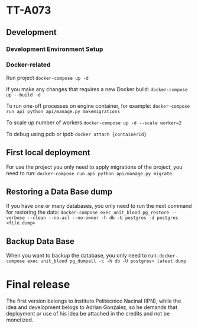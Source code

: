 # TT-A073

## Development

### Development Environment Setup

### Docker-related

Run project
`docker-compose up -d`

If you make any changes that requires a new Docker build:
`docker-compose up --build -d`

To run one-off processes on engine container, for example:
`docker-compose run api python api/manage.py makemigrations`

To scale up number of workers
`docker-compose up -d --scale worker=2`

To debug using pdb or ipdb
`docker attach {containerId}`

## First local deployment

For use the project you only need to apply migrations of the project, you need to run:
`docker-compose run api python api/manage.py migrate`

## Restoring a Data Base dump

If you have one or many databases, you only need to run the next command for restoring the data:
`docker-compose exec unit_blood pg_restore --verbose --clean --no-acl --no-owner -h db -U postgres -d postgres <file.dump>`

## Backup Data Base

When you want to backup the database, you only need to run:
`docker-compose exec unit_blood pg_dumpall -c -h db -U postgres> latest.dump`


# Final release

The first version belongs to Instituto Politécnico Nacinal (IPN), while the idea and development belogs to Adrian Gonzalez, so he demands that deployment or use of his idea be attached in the credits and not be monetized.
